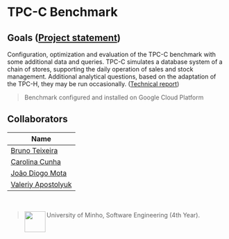 # TPC-C Benchmark

## Goals ([Project statement](https://github.com/13caroline/tpc-c-benchmark/blob/main/abd.pdf))
Configuration, optimization and evaluation of the TPC-C benchmark with some additional data and queries. TPC-C simulates a database system of a chain of stores, supporting the daily operation of sales and stock management. 
Additional analytical questions, based on the adaptation of the TPC-H, they may be run occasionally. ([Technical report](https://github.com/13caroline/tpc-c-benchmark/blob/main/ABD_relat%C3%B3rio.pdf))

> Benchmark configured and installed on Google Cloud Platform

## Collaborators

| Name            	|
|-----------------	|
| [Bruno Teixeira](https://github.com/Teixeira992)      	|
| [Carolina Cunha](https://github.com/13caroline)  	|
| [João Diogo Mota](https://github.com/JoaoDiogoMota) 	|
| [Valeriy Apostolyuk](https://github.com/Valeriy-Apostolyuk)      	|

<br>

> <img src="https://seeklogo.com/images/U/Universidade_do_Minho-logo-CB2F98451C-seeklogo.com.png" align="left" height="48" width="48" > University of Minho, Software Engineering (4th Year).
